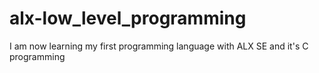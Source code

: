 # alx-low_level_programming
I am now learning my first programming language with ALX SE and it's C programming
